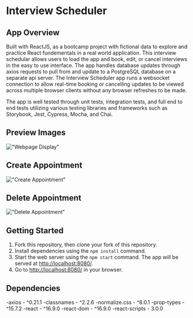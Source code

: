 # Interview Scheduler

## App Overview

Built with ReactJS, as a bootcamp project with fictional data to explore and practice React fundementals in a real world application. This interview schedular allows users to load the app and book, edit, or cancel interviews in the easy to use interface. The app handles database updates through axios requests to pull from and update to a PostgreSQL database on a separate api server. The Interview Scheduler app runs a websocket connection to allow real-time booking or cancelling updates to be viewed across multiple browser clients without any browser refreshes to be made.

The app is well tested through unit tests, integration tests, and full end to end tests utilizing various testing libraries and frameworks such as Storybook, Jest, Cypress, Mocha, and Chai.

## Preview Images
!["Webpage Display"](https://github.com/joelhart89/React_Scheduler/blob/master/docs/Display.png?raw=true)

## Create Appointment
!["Create Appointment"](https://github.com/joelhart89/React_Scheduler/blob/master/docs/Create.appointment.png?raw=true)

## Delete Appointment

!["Delete Appointment"](https://github.com/joelhart89/React_Scheduler/blob/master/docs/Delete.appointment.png?raw=true)
## Getting Started
1. Fork this repository, then clone your fork of this repository.
2. Install dependencies using the `npm install` command.
3. Start the web server using the `npm start` command. The app will be served at <http://localhost:8080/>.
4. Go to <http://localhost:8080/> in your browser.

## Dependencies
-axios - ^0.21.1
-classnames - ^2.2.6
-normalize.css - ^8.0.1
-prop-types - ^15.7.2
-react - ^16.9.0
-react-dom - ^16.9.0
-react-scripts - 3.0.0

